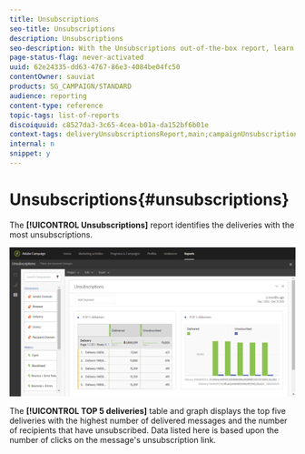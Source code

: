 ```yaml
---
title: Unsubscriptions
seo-title: Unsubscriptions
description: Unsubscriptions
seo-description: With the Unsubscriptions out-of-the-box report, learn how many times customers unsubscribed to your deliveries.
page-status-flag: never-activated
uuid: 62e24335-dd63-4767-86e3-4084be04fc50
contentOwner: sauviat
products: SG_CAMPAIGN/STANDARD
audience: reporting
content-type: reference
topic-tags: list-of-reports
discoiquuid: c8527da3-3c65-4cea-b01a-da152bf6b01e
context-tags: deliveryUnsubscriptionsReport,main;campaignUnsubscriptionsReport,main;programUnsubscriptionsReport,main
internal: n
snippet: y
---
```


# Unsubscriptions{#unsubscriptions}

The **[!UICONTROL Unsubscriptions]** report identifies the deliveries with the most unsubscriptions.

![](assets/delivery_reports_unsub.png)

The **[!UICONTROL TOP 5 deliveries]** table and graph displays the top five deliveries with the highest number of delivered messages and the number of recipients that have unsubscribed. Data listed here is based upon the number of clicks on the message's unsubscription link.
